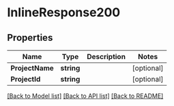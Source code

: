 # InlineResponse200

## Properties

Name | Type | Description | Notes
------------ | ------------- | ------------- | -------------
**ProjectName** | **string** |  | [optional] 
**ProjectId** | **string** |  | [optional] 

[[Back to Model list]](../README.md#documentation-for-models) [[Back to API list]](../README.md#documentation-for-api-endpoints) [[Back to README]](../README.md)


